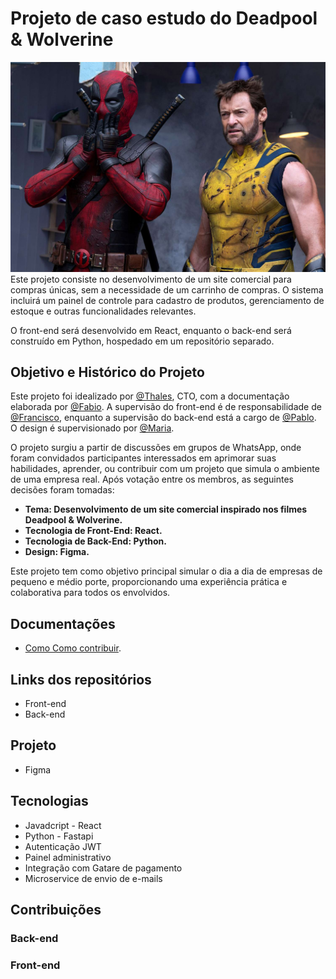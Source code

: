 # Projeto de caso estudo do Deadpool & Wolverine
![Imagem Deadpool e Wolverine](./assets/DeadpoolandWolverine.jpg)
Este projeto consiste no desenvolvimento de um site comercial para compras únicas, sem a necessidade de um carrinho de compras. O sistema incluirá um painel de controle para cadastro de produtos, gerenciamento de estoque e outras funcionalidades relevantes.

O front-end será desenvolvido em React, enquanto o back-end será construído em Python, hospedado em um repositório separado.


## Objetivo e Histórico do Projeto
Este projeto foi idealizado por [@Thales](https://github.com/ThalesD-Oliveira), CTO, com a documentação elaborada por [@Fabio](https://github.com/fabiocasadossites). A supervisão do front-end é de responsabilidade de [@Francisco](https://github.com/Thesko27), enquanto a supervisão do back-end está a cargo de [@Pablo](). O design é supervisionado por [@Maria](https://github.com/MariaAmaroDesigner).

O projeto surgiu a partir de discussões em grupos de WhatsApp, onde foram convidados participantes interessados em aprimorar suas habilidades, aprender, ou contribuir com um projeto que simula o ambiente de uma empresa real. Após votação entre os membros, as seguintes decisões foram tomadas:

- <b>Tema: Desenvolvimento de um site comercial inspirado nos filmes Deadpool & Wolverine.</b>
- <b>Tecnologia de Front-End: React.</b>
- <b>Tecnologia de Back-End: Python.</b>
- <b>Design: Figma.</b>

Este projeto tem como objetivo principal simular o dia a dia de empresas de pequeno e médio porte, proporcionando uma experiência prática e colaborativa para todos os envolvidos.


## Documentações
- [Como Como contribuir]().

## Links dos repositórios
- Front-end
- Back-end

## Projeto
- Figma

## Tecnologias
- Javadcript - React
- Python - Fastapi
- Autenticação JWT
- Painel administrativo
- Integração com Gatare de pagamento 
- Microservice de envio de e-mails

## Contribuições

### Back-end



### Front-end

